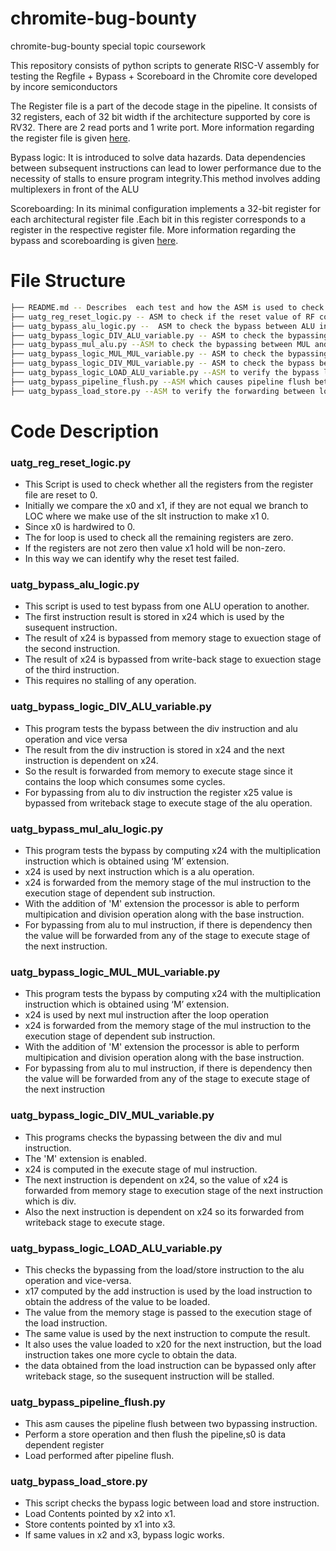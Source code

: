 # chromite-bug-bounty
chromite-bug-bounty special topic coursework

This repository consists of python scripts to generate RISC-V assembly for testing the Regfile + Bypass + Scoreboard in the Chromite core developed by incore semiconductors

The Register file is a part of the decode stage in the pipeline. It consists of 32 registers, each of 32 bit width if the architecture supported by core is RV32. There are 2 read ports and 1 write port. More information regarding the register file is given [here](https://chromite.readthedocs.io/en/using-csrbox/chromite.html#register-file).

Bypass logic: It is introduced to solve data hazards. Data dependencies between subsequent instructions can lead to lower performance due to the necessity of stalls to ensure program integrity.This method involves adding multiplexers in front of the ALU

Scoreboarding: In its minimal configuration implements a 32-bit register for each architectural register file .Each bit in this register corresponds to a register in the respective register file.
More information regarding the bypass and scoreboarding is given [here](https://chromite.readthedocs.io/en/using-csrbox/chromite.html#scoreboard).

# File Structure

```bash
├── README.md -- Describes  each test and how the ASM is used to check the condition using Python 3.
├── uatg_reg_reset_logic.py -- ASM to check if the reset value of RF correct.
├── uatg_bypass_alu_logic.py --  ASM to check the bypass between ALU instruction.
├── uatg_bypass_logic_DIV_ALU_variable.py -- ASM to check the bypassing between DIV and ALU instruction.
├── uatg_bypass_mul_alu.py --ASM to check the bypassing between MUL and ALU instruction.
├── uatg_bypass_logic_MUL_MUL_variable.py -- ASM to check the bypassing between MUL instructions.
├── uatg_bypass_logic_DIV_MUL_variable.py -- ASM to check the bypass between DIV and MUL instruction.
├── uatg_bypass_logic_LOAD_ALU_variable.py --ASM to verify the bypass logic function between the load/store and ALU instruction.
├── uatg_bypass_pipeline_flush.py --ASM which causes pipeline flush between two bypassing instructions.
├── uatg_bypass_load_store.py --ASM to verify the forwarding between load and store instruction.
```

# Code Description
### uatg_reg_reset_logic.py
* This Script is used to check whether all the registers from the register file are reset to 0.
* Initially  we compare the x0 and x1, if they are not equal we branch to LOC where we make use of the slt instruction to make x1 0.
* Since x0 is hardwired to 0.
* The for loop is used to check all the remaining registers are zero.
* If the registers are not zero then value x1 hold will be non-zero.
* In this way we can identify why the reset test failed.  

### uatg_bypass_alu_logic.py
* This script is used to test bypass from one ALU operation to another.
* The first instruction result is stored in x24 which is used by the susequent instruction.
* The result of x24 is bypassed from memory stage to exuection stage of the second instruction.
* The result of x24 is bypassed from write-back stage to exuection stage of the third instruction.
* This requires no stalling of any operation.

### uatg_bypass_logic_DIV_ALU_variable.py
* This program tests the bypass between the div instruction and alu operation and vice versa
* The result from the div instruction is stored in x24 and the next instruction is dependent on x24.
* So the result is forwarded from memory to execute stage since it contains the loop which consumes some cycles.
* For bypassing from alu to div instruction the register x25 value is bypassed from writeback stage to execute stage of the alu operation.

### uatg_bypass_mul_alu_logic.py
* This program tests the bypass by computing x24 with the multiplication instruction which is obtained using ‘M’ extension.
* x24 is used by next instruction which is a alu operation.
* x24 is forwarded from the memory stage of the mul instruction to the execution stage of dependent sub instruction.
* With the addition of 'M' extension the processor is able to perform multipication and division operation along with the base instruction.
* For bypassing from alu to mul instruction, if there is dependency then the value will be forwarded from any of the stage to execute stage of the next instruction.

### uatg_bypass_logic_MUL_MUL_variable.py
* This program tests the bypass by computing x24 with the multiplication instruction which is obtained using ‘M’ extension.
* x24 is used by next mul instruction after the loop operation
* x24 is forwarded from the memory stage of the mul instruction to the execution stage of dependent sub instruction.
* With the addition of 'M' extension the processor is able to perform multipication and division operation along with the base instruction.
* For bypassing from alu to mul instruction, if there is dependency then the value will be forwarded from any of the stage to execute stage of the next instruction

### uatg_bypass_logic_DIV_MUL_variable.py
* This programs checks the bypassing between the div and mul instruction.
* The 'M' extension is enabled.
* x24 is computed in the execute stage of mul instruction.
* The next instruction is dependent on x24, so the value of x24 is forwarded from memory stage to execution stage of the next instruction which is div.
* Also the next instruction is dependent on x24 so its forwarded from writeback stage to execute stage.

### uatg_bypass_logic_LOAD_ALU_variable.py
* This checks the bypassing from the load/store instruction to the alu operation and vice-versa.
* x17 computed by the add instruction is used by the load instruction to obtain the address of the value to be loaded.
* The value from the memory stage is passed to the execution stage of the load instruction.
* The same value is used by the next instruction to compute the result.
* It also uses the value loaded to  x20 for the next instruction, but the load instruction takes one more cycle to obtain the data.
* the data obtained from the load instruction can be bypassed only after writeback stage, so the susequent instruction will be stalled.

### uatg_bypass_pipeline_flush.py
* This asm causes the pipeline flush between two bypassing instruction.
* Perform a store operation and then flush the pipeline,s0 is data dependent register
* Load performed after pipeline flush.

### uatg_bypass_load_store.py
* This script checks the bypass logic between load and store instruction.
* Load Contents pointed by x2 into x1.
* Store contents pointed by x1 into x3.
* If same values in x2 and x3, bypass logic works.
